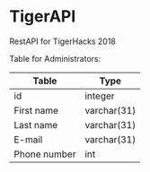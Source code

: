 # TigerAPI
RestAPI for TigerHacks 2018 

Table for Administrators:

|Table|Type|
|---|---|
|id|integer|
|First name|varchar(31)|
|Last name|varchar(31)|
|E-mail|varchar(31)|
|Phone number|int|
